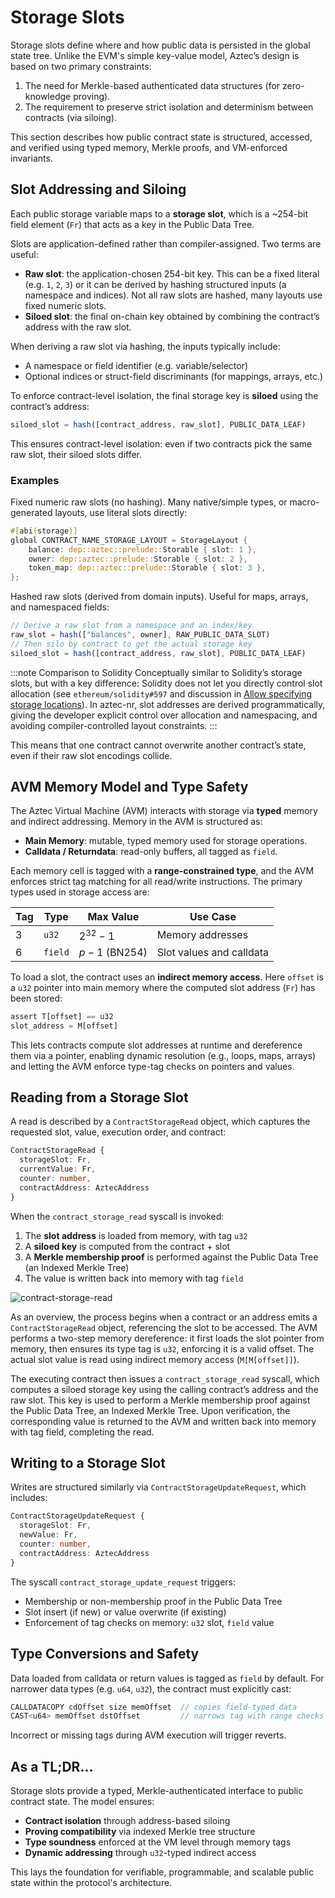 # Storage Slots

Storage slots define where and how public data is persisted in the global state tree. Unlike the EVM's simple key-value model, Aztec’s design is based on two primary constraints:

1. The need for Merkle-based authenticated data structures (for zero-knowledge proving).
2. The requirement to preserve strict isolation and determinism between contracts (via siloing).

This section describes how public contract state is structured, accessed, and verified using typed memory, Merkle proofs, and VM-enforced invariants.

## Slot Addressing and Siloing

Each public storage variable maps to a **storage slot**, which is a ~254-bit field element (`Fr`) that acts as a key in the Public Data Tree.

Slots are application-defined rather than compiler-assigned. Two terms are useful:

* **Raw slot**: the application-chosen 254-bit key. This can be a fixed literal (e.g. `1`, `2`, `3`) or it can be derived by hashing structured inputs (a namespace and indices). Not all raw slots are hashed, many layouts use fixed numeric slots.
* **Siloed slot**: the final on-chain key obtained by combining the contract’s address with the raw slot.

When deriving a raw slot via hashing, the inputs typically include:

* A namespace or field identifier (e.g. variable/selector)
* Optional indices or struct-field discriminants (for mappings, arrays, etc.)

To enforce contract-level isolation, the final storage key is **siloed** using the contract’s address:

```ts
siloed_slot = hash([contract_address, raw_slot], PUBLIC_DATA_LEAF)
```

This ensures contract-level isolation: even if two contracts pick the same raw slot, their siloed slots differ.

### Examples

Fixed numeric raw slots (no hashing). Many native/simple types, or macro-generated layouts, use literal slots directly:

```rust
#[abi(storage)]
global CONTRACT_NAME_STORAGE_LAYOUT = StorageLayout {
    balance: dep::aztec::prelude::Storable { slot: 1 },
    owner: dep::aztec::prelude::Storable { slot: 2 },
    token_map: dep::aztec::prelude::Storable { slot: 3 },
};
```

Hashed raw slots (derived from domain inputs). Useful for maps, arrays, and namespaced fields:

```ts
// Derive a raw slot from a namespace and an index/key
raw_slot = hash(["balances", owner], RAW_PUBLIC_DATA_SLOT)
// Then silo by contract to get the actual storage key
siloed_slot = hash([contract_address, raw_slot], PUBLIC_DATA_LEAF)
```

:::note Comparison to Solidity
Conceptually similar to Solidity’s storage slots, but with a key difference: Solidity does not let you directly control slot allocation (see `ethereum/solidity#597` and discussion in [Allow specifying storage locations](https://github.com/ethereum/solidity/issues/597)). In aztec-nr, slot addresses are derived programmatically, giving the developer explicit control over allocation and namespacing, and avoiding compiler-controlled layout constraints.
:::

This means that one contract cannot overwrite another contract’s state, even if their raw slot encodings collide.

## AVM Memory Model and Type Safety

The Aztec Virtual Machine (AVM) interacts with storage via **typed** memory and indirect addressing. Memory in the AVM is structured as:

* **Main Memory**: mutable, typed memory used for storage operations.
* **Calldata / Returndata**: read-only buffers, all tagged as `field`.

Each memory cell is tagged with a **range-constrained type**, and the AVM enforces strict tag matching for all read/write instructions. The primary types used in storage access are:

| Tag | Type    | Max Value         | Use Case                 |
| --- | ------- | ----------------- | ------------------------ |
| 3   | `u32`   | $2^{32} - 1$    | Memory addresses         |
| 6   | `field` | $p - 1$ (BN254) | Slot values and calldata |

To load a slot, the contract uses an **indirect memory access**. Here `offset` is a `u32` pointer into main memory where the computed slot address (`Fr`) has been stored:

```ts
assert T[offset] == u32
slot_address = M[offset]
```

This lets contracts compute slot addresses at runtime and dereference them via a pointer, enabling dynamic resolution (e.g., loops, maps, arrays) and letting the AVM enforce type-tag checks on pointers and values.

## Reading from a Storage Slot

A read is described by a `ContractStorageRead` object, which captures the requested slot, value, execution order, and contract:

```ts
ContractStorageRead {
  storageSlot: Fr,
  currentValue: Fr,
  counter: number,
  contractAddress: AztecAddress
}
```

When the `contract_storage_read` syscall is invoked:

1. The **slot address** is loaded from memory, with tag `u32`
2. A **siloed key** is computed from the contract + slot
3. A **Merkle membership proof** is performed against the Public Data Tree (an Indexed Merkle Tree)
4. The value is written back into memory with tag `field`

![contract-storage-read](/img/diagrams/memory-check.png)

As an overview, the process begins when a contract or an address emits a `ContractStorageRead` object, referencing the slot to be accessed. The AVM performs a two-step memory dereference: it first loads the slot pointer from memory, then ensures its type tag is `u32`, enforcing it is a valid offset. The actual slot value is read using indirect memory access (`M[M[offset]]`).

The executing contract then issues a `contract_storage_read` syscall, which computes a siloed storage key using the calling contract’s address and the raw slot. This key is used to perform a Merkle membership proof against the Public Data Tree, an Indexed Merkle Tree. Upon verification, the corresponding value is returned to the AVM and written back into memory with tag field, completing the read.

## Writing to a Storage Slot

Writes are structured similarly via `ContractStorageUpdateRequest`, which includes:

```ts
ContractStorageUpdateRequest {
  storageSlot: Fr,
  newValue: Fr,
  counter: number,
  contractAddress: AztecAddress
}
```

The syscall `contract_storage_update_request` triggers:

* Membership or non-membership proof in the Public Data Tree
* Slot insert (if new) or value overwrite (if existing)
* Enforcement of tag checks on memory: `u32` slot, `field` value

## Type Conversions and Safety

Data loaded from calldata or return values is tagged as `field` by default. For narrower data types (e.g. `u64`, `u32`), the contract must explicitly cast:

```ts
CALLDATACOPY cdOffset size memOffset  // copies field-typed data
CAST<u64> memOffset dstOffset         // narrows tag with range checks
```

Incorrect or missing tags during AVM execution will trigger reverts.

## As a TL;DR...

Storage slots provide a typed, Merkle-authenticated interface to public contract state. The model ensures:

* **Contract isolation** through address-based siloing
* **Proving compatibility** via indexed Merkle tree structure
* **Type soundness** enforced at the VM level through memory tags
* **Dynamic addressing** through `u32`-typed indirect access

This lays the foundation for verifiable, programmable, and scalable public state within the protocol's architecture.
